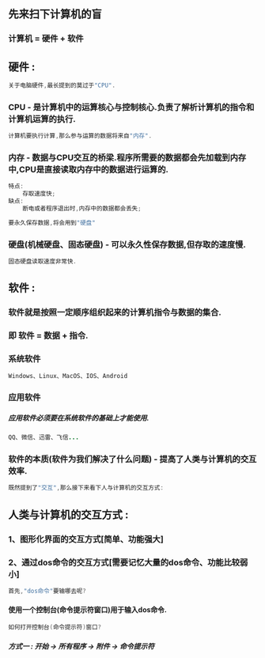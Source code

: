 ## 先来扫下计算机的盲

### 计算机 = 硬件 + 软件

## 硬件 :

```java
关于电脑硬件,最长提到的莫过于"CPU".
```

### CPU - 是计算机中的运算核心与控制核心.负责了解析计算机的指令和计算机运算的执行.

```java
计算机要执行计算,那么参与运算的数据将来自"内存".
```

### 内存 - 数据与CPU交互的桥梁.程序所需要的数据都会先加载到内存中,CPU是直接读取内存中的数据进行运算的.

```java
特点:
    存取速度快;
缺点:
    断电或者程序退出时,内存中的数据都会丢失;

要永久保存数据,将会用到"硬盘"
```

### 硬盘\(机械硬盘、固态硬盘\) - 可以永久性保存数据,但存取的速度慢.

```java
固态硬盘读取速度非常快. 
```

## 软件 :

### 软件就是按照一定顺序组织起来的计算机指令与数据的集合.

### 即 软件 = 数据 + 指令.

### 系统软件

```java
Windows、Linux、MacOS、IOS、Android
```

### 应用软件

##### 应用软件必须要在系统软件的基础上才能使用.

```java
QQ、微信、迅雷、飞信...
```

### 软件的本质\(软件为我们解决了什么问题\) - 提高了人类与计算机的交互效率.

```java
既然提到了"交互",那么接下来看下人与计算机的交互方式:
```

## 人类与计算机的交互方式 :

### 1、图形化界面的交互方式\[简单、功能强大\]

### 2、通过dos命令的交互方式\[需要记忆大量的dos命令、功能比较弱小\]

```java
首先,"dos命令"要输哪去呢?
```

#### 使用一个控制台\(命令提示符窗口\)用于输入dos命令.

```java
如何打开控制台(命令提示符)窗口?
```

##### 方式一 : 开始 -&gt; 所有程序 -&gt; 附件 -&gt; 命令提示符



